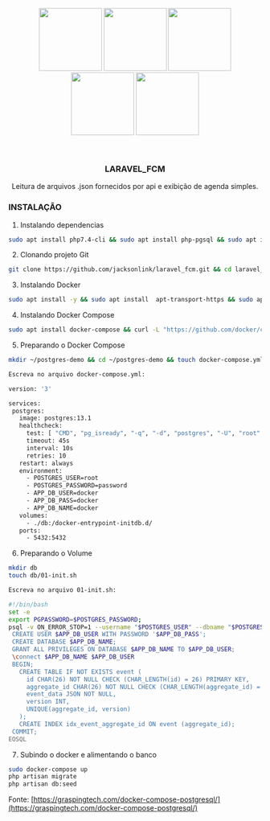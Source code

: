 <p align="center">
    <a href="https://getbootstrap.com/"><img src="https://www.docker.com/sites/default/files/d8/styles/role_icon/public/2019-07/Moby-logo.png?itok=sYH_JEaJ" height="125"></a>
    <a href="https://getbootstrap.com/"><img src="https://getbootstrap.com/docs/5.0/assets/brand/bootstrap-logo-shadow.png" height="125"></a>
    <a href="https://laravel.com" target="_blank"><img src="https://raw.githubusercontent.com/laravel/art/master/logo-lockup/5%20SVG/2%20CMYK/1%20Full%20Color/laravel-logolockup-cmyk-red.svg" height="125"></a>
    <a href="https://fullcalendar.io/" target="_blank"><img src="https://avatars.githubusercontent.com/u/13825204?s=200&v=4.svg" height="125"></a>
    <a href="https://www.postgresql.org/" target="_blank"><img src="https://upload.wikimedia.org/wikipedia/commons/2/29/Postgresql_elephant.svg" height="125"></a>
   
</p>

<!-- PROJECT LOGO -->
<br />
<p align="center">

  <h3 align="center">LARAVEL_FCM</h3>

  <p align="center">
    Leitura de arquivos .json fornecidos por api e exibição de agenda simples.
  </p>
</p>

### INSTALAÇÃO

1. Instalando dependencias
 ```sh
sudo apt install php7.4-cli && sudo apt install php-pgsql && sudo apt install composer && sudo apt install curl && sudo apt-get install php-xml
 ```
2. Clonando projeto Git
 ```sh
git clone https://github.com/jacksonlink/laravel_fcm.git && cd laravel_fcm && composer install
 ```
3. Instalando Docker
 ```sh
sudo apt install -y && sudo apt install  apt-transport-https && sudo apt install ca-certificates && sudo apt install curl && sudo apt install software-properties-common && sudo apt install gnupg-agent && curl -fsSL https://download.docker.com/linux/ubuntu/gpg | sudo apt-key add - && sudo add-apt-repository "deb [arch=amd64] https://download.docker.com/linux/ubuntu $(lsb_release -cs) stable"
 ```
4. Instalando Docker Compose
 ```sh
sudo apt install docker-compose && curl -L "https://github.com/docker/compose/releases/download/1.27.4/docker-compose-$(uname -s)-$(uname -m)" -o /tmp/docker-compose && chmod +x /tmp/docker-compose && sudo mv /tmp/docker-compose /usr/local/bin/docker-compose
 ```
5. Preparando o Docker Compose
 ```sh
mkdir ~/postgres-demo && cd ~/postgres-demo && touch docker-compose.yml

Escreva no arquivo docker-compose.yml:

version: '3'

services:
  postgres:
    image: postgres:13.1
    healthcheck:
      test: [ "CMD", "pg_isready", "-q", "-d", "postgres", "-U", "root" ]
      timeout: 45s
      interval: 10s
      retries: 10
    restart: always
    environment:
      - POSTGRES_USER=root
      - POSTGRES_PASSWORD=password
      - APP_DB_USER=docker
      - APP_DB_PASS=docker
      - APP_DB_NAME=docker
    volumes:
      - ./db:/docker-entrypoint-initdb.d/
    ports:
      - 5432:5432
 ```
6. Preparando o Volume
 ```sh
mkdir db
touch db/01-init.sh

Escreva no arquivo 01-init.sh:

#!/bin/bash
set -e
export PGPASSWORD=$POSTGRES_PASSWORD;
psql -v ON_ERROR_STOP=1 --username "$POSTGRES_USER" --dbname "$POSTGRES_DB" <<-EOSQL
  CREATE USER $APP_DB_USER WITH PASSWORD '$APP_DB_PASS';
  CREATE DATABASE $APP_DB_NAME;
  GRANT ALL PRIVILEGES ON DATABASE $APP_DB_NAME TO $APP_DB_USER;
  \connect $APP_DB_NAME $APP_DB_USER
  BEGIN;
    CREATE TABLE IF NOT EXISTS event (
      id CHAR(26) NOT NULL CHECK (CHAR_LENGTH(id) = 26) PRIMARY KEY,
      aggregate_id CHAR(26) NOT NULL CHECK (CHAR_LENGTH(aggregate_id) = 26),
      event_data JSON NOT NULL,
      version INT,
      UNIQUE(aggregate_id, version)
    );
    CREATE INDEX idx_event_aggregate_id ON event (aggregate_id);
  COMMIT;
EOSQL
  ```
7. Subindo o docker e alimentando o banco
 ```sh
sudo docker-compose up
php artisan migrate
php artisan db:seed
 ```
Fonte: [https://graspingtech.com/docker-compose-postgresql/](https://graspingtech.com/docker-compose-postgresql/)
